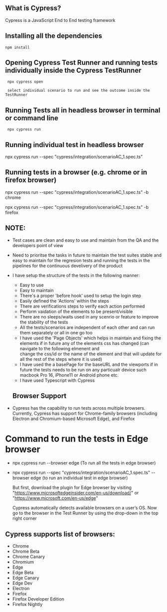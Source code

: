 
## What is Cypress?
Cypress is a JavaScript End to End testing framework

## Installing all the dependencies

    npm install

## Opening Cypress Test Runner and running tests individually inside the Cypress TestRunner

     npx cypress open

     select individual scenario to run and see the outcome inside the TestRunner

## Running Tests all in headless browser in terminal or command line

     npx cypress run 

## Running individual test in headless browser

   npx cypress run --spec "cypress/integration/scenarioAC_1.spec.ts"


## Running tests in a browser (e.g. chrome or in firefox browser)

   npx cypress run --spec "cypress/integration/scenarioAC_1.spec.ts" -b chrome

   npx cypress run --spec "cypress/integration/scenarioAC_1.spec.ts" -b firefox


## NOTE:
- Test cases are clean and easy to use and maintain from the QA and the developers point of view
- Need to prioritse the tasks in future to maintain the test suites stable and easy to maintain for the regresion tests and running the tests in the pipelines for the continuous develivery of the product

- I have setup the structure of the tests in the following manner:
  -   Easy to use
  -   Easy to maintain
  -   There's a proper 'before hook' used to setup the login step
  -   Easily defined the 'Actions' within the steps
  -   There are verifications steps to verify each action performed 
  -   Perform vaidation of the elements to be present/visible
  -   There are no sleeps/waits used in any scenrio or feature to improve the stability of the tests
  -   All the tests/scenarios are independent of each other and can run them separately or all in one go too
  -   I have used the 'Page Objects' which helps in maintain and fixing the elements if in future any of the elements css has changed (can navigate to the following elmenent and  
         change the css/id or the name of the element and that will update for all the rest of the steps where it is used) 
  -   I have used the a basePage for the baseURL and the viewports if in future the tests needs to be run on any particualr device such macbook Pro 16, iPhone11 or Android phone etc.
  -   I have used Typescript with Cypress


  ## Browser Support

 -   Cypress has the capability to run tests across multiple browsers. Currently, Cypress has support for Chrome-family browsers (including Electron and Chromium-based Microsoft Edge), and Firefox 

  # Command to run the tests in Edge browser
 -  npx cypress run --browser edge (To run all the tests in edge browser)

 -  npx cypress run --spec "cypress/integration/scenarioAC_1.spec.ts" --browser edge (to run an individual test in edge 
    browser)
    
    But first, download the plugin for Edge browser by visiting "https://www.microsoftedgeinsider.com/en-us/download/" or "https://www.microsoft.com/en-us/edge" 
    
    Cypress automatically detects available browsers on a user’s OS. Now go to the browser in the Test Runner by using the drop-down in the top right corner 

   ##    Cypress supports list of browsers:
 -  Chrome
 -  Chrome Beta
 -  Chrome Canary
 -  Chromium
 -  Edge
 -  Edge Beta
 -  Edge Canary
 -  Edge Dev
 -  Electron
 -  Firefox
 -  Firefox Developer Edition
 -  Firefox Nightly 
